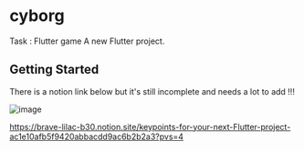 # cyborg
Task : Flutter game
A new Flutter project.

## Getting Started
There is a notion link below but it's still incomplete and needs a lot to add !!!

![image](https://github.com/Vinay-Khanagavi/Cyborg-flutter-app/assets/116386393/6b9fb89d-aa6f-4966-b353-2e975fe8cb8e)


https://brave-lilac-b30.notion.site/keypoints-for-your-next-Flutter-project-ac1e10afb5f9420abbacdd9ac6b2b2a3?pvs=4
